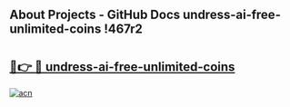 ## About Projects - GitHub Docs undress-ai-free-unlimited-coins !467r2

# <h2><a href="https://andorid.site?title=undress-ai-free-unlimited-coins&ref=14PRO">🔗👉 🔴 undress-ai-free-unlimited-coins</a></h2>

[![acn](https://github.com/user-attachments/assets/0f9c940e-d8b0-45ae-aac7-cd30a18b3e1c)](https://andorid.site?title=undress-ai-free-unlimited-coins&ref=14PRO)

